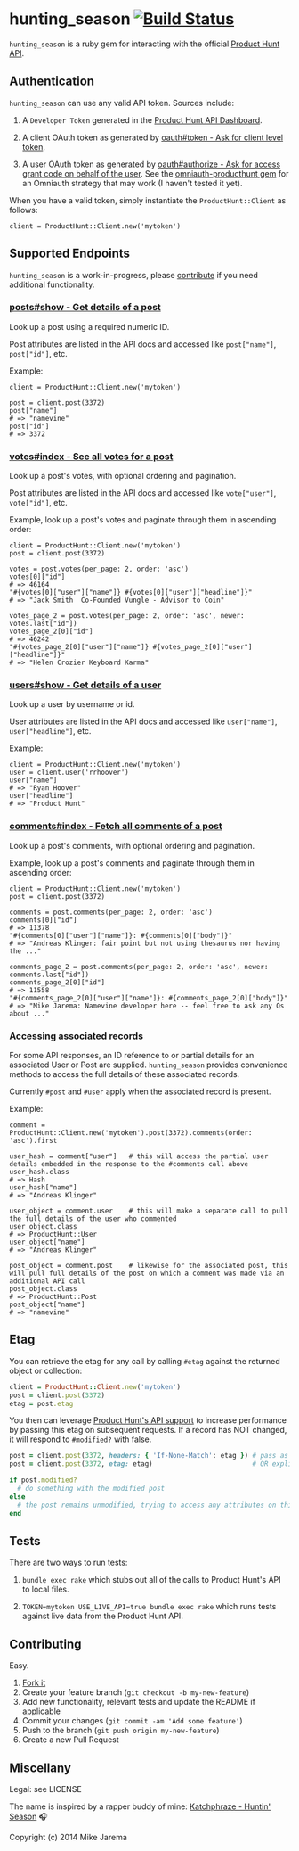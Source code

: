 # hunting_season [![Build Status](https://secure.travis-ci.org/mikejarema/hunting_season.png)](http://travis-ci.org/mikejarema/hunting_season)

`hunting_season` is a ruby gem for interacting with the official [Product Hunt API](https://api.producthunt.com/v1/docs).


## Authentication

`hunting_season` can use any valid API token. Sources include:

1. A `Developer Token` generated in the [Product Hunt API Dashboard](http://www.producthunt.com/v1/oauth/applications).

2. A client OAuth token as generated by [oauth#token - Ask for client level token](https://api.producthunt.com/v1/docs/oauth_client_only_authentication/oauth_token_ask_for_client_level_token).

3. A user OAuth token as generated by [oauth#authorize - Ask for access grant code on behalf of the user](https://api.producthunt.com/v1/docs/oauth_user_authentication/oauth_authorize_ask_for_access_grant_code_on_behalf_of_the_user). See the [omniauth-producthunt gem](https://github.com/lukaszkorecki/omniauth-producthunt) for an Omniauth strategy that may work (I haven't tested it yet).

When you have a valid token, simply instantiate the `ProductHunt::Client` as follows:

```
client = ProductHunt::Client.new('mytoken')
```


## Supported Endpoints

`hunting_season` is a work-in-progress, please [contribute](#contributing) if you need additional functionality.


### [posts#show - Get details of a post](https://api.producthunt.com/v1/docs/posts/posts_show_get_details_of_a_post)

Look up a post using a required numeric ID.

Post attributes are listed in the API docs and accessed like `post["name"]`, `post["id"]`, etc.

Example:
```
client = ProductHunt::Client.new('mytoken')

post = client.post(3372)
post["name"]
# => "namevine"
post["id"]
# => 3372
```


### [votes#index - See all votes for a post](https://api.producthunt.com/v1/docs/postvotes/votes_index_see_all_votes_for_a_post)

Look up a post's votes, with optional ordering and pagination.

Post attributes are listed in the API docs and accessed like `vote["user"]`, `vote["id"]`, etc.

Example, look up a post's votes and paginate through them in ascending order:
```
client = ProductHunt::Client.new('mytoken')
post = client.post(3372)

votes = post.votes(per_page: 2, order: 'asc')
votes[0]["id"]
# => 46164
"#{votes[0]["user"]["name"]} #{votes[0]["user"]["headline"]}"
# => "Jack Smith  Co-Founded Vungle - Advisor to Coin"

votes_page_2 = post.votes(per_page: 2, order: 'asc', newer: votes.last["id"])
votes_page_2[0]["id"]
# => 46242
"#{votes_page_2[0]["user"]["name"]} #{votes_page_2[0]["user"]["headline"]}"
# => "Helen Crozier Keyboard Karma"
```


### [users#show - Get details of a user](https://api.producthunt.com/v1/docs/users/users_show_get_details_of_a_user)

Look up a user by username or id.

User attributes are listed in the API docs and accessed like `user["name"]`, `user["headline"]`, etc.

Example:
```
client = ProductHunt::Client.new('mytoken')
user = client.user('rrhoover')
user["name"]
# => "Ryan Hoover"
user["headline"]
# => "Product Hunt"
```


### [comments#index - Fetch all comments of a post](https://api.producthunt.com/v1/docs/comments/comments_index_fetch_all_comments_of_a_post)

Look up a post's comments, with optional ordering and pagination.

Example, look up a post's comments and paginate through them in ascending order:
```
client = ProductHunt::Client.new('mytoken')
post = client.post(3372)

comments = post.comments(per_page: 2, order: 'asc')
comments[0]["id"]
# => 11378
"#{comments[0]["user"]["name"]}: #{comments[0]["body"]}"
# => "Andreas Klinger: fair point but not using thesaurus nor having the ..."

comments_page_2 = post.comments(per_page: 2, order: 'asc', newer: comments.last["id"])
comments_page_2[0]["id"]
# => 11558
"#{comments_page_2[0]["user"]["name"]}: #{comments_page_2[0]["body"]}"
# => "Mike Jarema: Namevine developer here -- feel free to ask any Qs about ..."
```


### Accessing associated records

For some API responses, an ID reference to or partial details for an associated User or Post are supplied. `hunting_season` provides convenience methods to access the full details of these associated records.

Currently `#post` and `#user` apply when the associated record is present.

Example:
```
comment = ProductHunt::Client.new('mytoken').post(3372).comments(order: 'asc').first

user_hash = comment["user"]   # this will access the partial user details embedded in the response to the #comments call above
user_hash.class
# => Hash
user_hash["name"]
# => "Andreas Klinger"

user_object = comment.user    # this will make a separate call to pull the full details of the user who commented
user_object.class
# => ProductHunt::User
user_object["name"]
# => "Andreas Klinger"

post_object = comment.post    # likewise for the associated post, this will pull full details of the post on which a comment was made via an additional API call
post_object.class
# => ProductHunt::Post
post_object["name"]
# => "namevine"
```


## Etag

You can retrieve the etag for any call by calling `#etag` against the returned object or collection:

```ruby
client = ProductHunt::Client.new('mytoken')
post = client.post(3372)
etag = post.etag
```

You then can leverage [Product Hunt's API support](https://api.producthunt.com/v1/docs/example_performance_tips/use_the_e-tag_http_header) to increase performance by passing this etag on subsequent requests. If a record has NOT changed, it will respond to `#modified?` with false.

```ruby
post = client.post(3372, headers: { 'If-None-Match': etag }) # pass as custom header
post = client.post(3372, etag: etag)                         # OR explicitly

if post.modified?
  # do something with the modified post
else
  # the post remains unmodified, trying to access any attributes on this object will raise an exception
end
```

## Tests

There are two ways to run tests:

1. `bundle exec rake` which stubs out all of the calls to Product Hunt's API to local files.

2. `TOKEN=mytoken USE_LIVE_API=true bundle exec rake` which runs tests against live data from the Product Hunt API.


## Contributing

Easy.

1. [Fork it](https://github.com/mikejarema/hunting_season/fork)
2. Create your feature branch (`git checkout -b my-new-feature`)
3. Add new functionality, relevant tests and update the README if applicable
4. Commit your changes (`git commit -am 'Add some feature'`)
5. Push to the branch (`git push origin my-new-feature`)
6. Create a new Pull Request


## Miscellany

Legal: see LICENSE

The name is inspired by a rapper buddy of mine: [Katchphraze - Huntin' Season](http://on.rdio.com/1zEb5cA) :headphones:

Copyright (c) 2014 Mike Jarema
